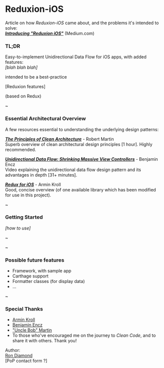 
# Reduxion-iOS

Article on how *Reduxion-iOS* came about, and the problems it's intended to solve:  
[***Introducing "Reduxion iOS"***](https://medium.com/p/6e1cdf5d7570/)  (Medium.com)

### TL;DR
Easy-to-implement Unidirectional Data Flow for iOS apps, with added features:  
*[blah blah blah]*


intended to be a best-practice


[Reduxion features]


(based on Redux)



~

### Essential Architectural Overview  
A few resources essential to understanding the underlying design patterns:

[***The Principles of Clean Architecture***](https://www.youtube.com/watch?v=o_TH-Y78tt4&t=10m45s) - Robert Martin  
Superb overview of clean architectural design principles [1 hour].  Highly recommended.

[***Unidirectional Data Flow: Shrinking Massive View Controllers***](https://realm.io/news/benji-encz-unidirectional-data-flow-swift/) - Benjamin Encz  
Video explaining the unidirectional data flow design pattern and its advantages in depth [31+ minutes].

[***Redux for iOS***](http://blog.jtribe.com.au/redux-for-ios/) - Armin Kroll  
Good, concise overview (of one available library which has been modified for use in this project).

~

### Getting Started
*[how to use]*

~




~

### Possible future features
- Framework, with sample app
- Carthage support
- Formatter classes (for display data)
- ...

~
### Special Thanks
- [Armin Kroll](https://twitter.com/persival)
- [Benjamin Encz](https://twitter.com/benjaminencz)
- ["Uncle Bob" Martin](https://twitter.com/unclebobmartin)
- To those who've encouraged me on the journey to *Clean Code*, and to share it with others. Thank you!



Author:  
[Ron Diamond](https://twitter.com/ron_diamond)  
[PoP contact form ?]
